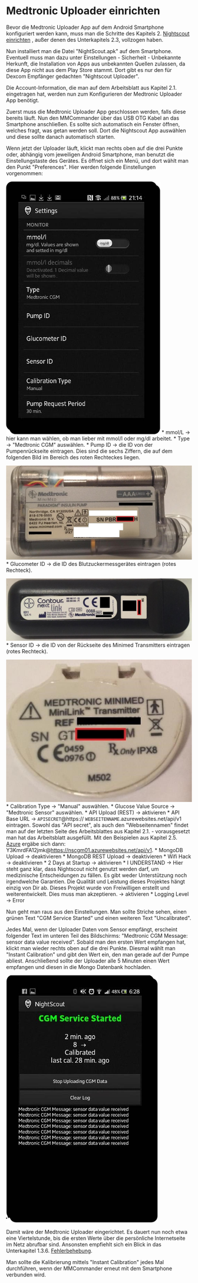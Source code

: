 # Medtronic Uploader einrichten

Bevor die Medtronic Uploader App auf dem Android Smartphone konfiguriert werden kann, muss man die Schritte des Kapitels 2. [Nightscout einrichten](../../nightscout/nightscout_einrichten.md) , außer denen des Unterkapitels 2.3, vollzogen haben.

Nun installiert man die Datei "NightScout.apk" auf dem Smartphone. Eventuell muss man dazu unter Einstellungen - Sicherheit - Unbekannte Herkunft, die Installation von Apps aus unbekannten Quellen zulassen, da diese App nicht aus dem Play Store stammt. Dort gibt es nur den für Dexcom Empfänger gedachten "Nightscout Uploader".

Die Account-Information, die man auf dem Arbeitsblatt aus Kapitel 2.1. eingetragen hat, werden nun zum Konfigurieren der Medtronic Uploader App benötigt.

Zuerst muss die Medtronic Uploader App geschlossen werden, falls diese bereits läuft. Nun den MMCommander über das USB OTG Kabel an das Smartphone anschließen. Es sollte sich automatisch ein Fenster öffnen, welches fragt, was getan werden soll. Dort die Nightscout App auswählen und diese sollte danach automatisch starten.

Wenn jetzt der Uploader läuft, klickt man rechts oben auf die drei Punkte oder, abhängig vom jeweiligen Android Smartphone, man benutzt die Einstellungstaste des Gerätes. Es öffnet sich ein Menü, und dort wählt man den Punkt "Preferences". Hier werden folgende Einstellungen vorgenommen:

![Einstellungen](../../images/enlite/settings.jpg)
* 
mmol/L -> hier kann man wählen, ob man lieber mit mmol/l oder mg/dl arbeitet.
* 
Type -> "Medtronic CGM" auswählen.
* 
Pump ID -> die ID von der Pumpenrückseite eintragen. Dies sind die sechs Ziffern, die auf dem folgenden Bild im Bereich des roten Rechteckes liegen.

![Pumpe](../../images/enlite/pumpe.jpg)
* 
Glucometer ID -> die ID des Blutzuckermessgerätes eintragen (rotes Rechteck).

![Messgerät](../../images/enlite/messgeraet.jpg)
* 
Sensor ID -> die ID von der Rückseite des Minimed Transmitters eintragen (rotes Rechteck).

![Transmitter](../../images/enlite/transmitter.jpg)
* 
Calibration Type -> "Manual" auswählen.
* 
Glucose Value Source -> "Medtronic Sensor" auswählen.
* 
API Upload (REST) -> aktivieren
* 
API Base URL -> ```APISECRET```@https:// ```WEBSEITENNAME```.azurewebsites.net/api/v1 eintragen. Sowohl das "API secret", als auch den "Webseitennamen" findet man auf der letzten Seite des Arbeitsblattes aus Kapitel 2.1. - vorausgesetzt man hat das Arbeitsblatt ausgefüllt. Mit den Beispielen aus Kapitel 2.5. [Azure](../../nightscout/azure.md) ergäbe sich dann: Y3KmrdFA12jmk@https://nscgm01.azurewebsites.net/api/v1.
* 
MongoDB Upload -> deaktivieren
* 
MongoDB REST Upload -> deaktivieren
* 
Wifi Hack -> deaktivieren
* 
2 Days at Startup -> aktivieren
* 
I UNDERSTAND -> Hier steht ganz klar, dass Nightscout nicht genutzt werden darf, um medizinische Entscheidungen zu fällen. Es gibt weder Unterstützung noch irgendwelche Garantien. Die Qualität und Leistung dieses Projektes hängt einzig von Dir ab. Dieses Projekt wurde von Freiwilligen erstellt und weiterentwickelt. Dies muss man akzeptieren. -> aktivieren
* 
Logging Level -> Error

Nun geht man raus aus den Einstellungen. Man sollte Striche sehen, einen grünen Text "CGM Service Started" und einen weiteren Text "Uncalibrated".

Jedes Mal, wenn der Uploader Daten vom Sensor empfängt, erscheint folgender Text im unteren Teil des Bildschirms: "Medtronic CGM Message: sensor data value received". Sobald man den ersten Wert empfangen hat, klickt man wieder rechts oben auf die drei Punkte. Diesmal wählt man "Instant Calibration" und gibt den Wert ein, den man gerade auf der Pumpe abliest. Anschließend sollte der Uploader alle 5 Minuten einen Wert empfangen und diesen in die Mongo Datenbank hochladen.

![Upload](../../images/enlite/upload.jpg)

Damit wäre der Medtronic Uploader eingerichtet. Es dauert nun noch etwa eine Viertelstunde, bis die ersten Werte über die persönliche Internetseite im Netz abrufbar sind. Ansonsten empfiehlt sich ein Blick in das Unterkapitel 1.3.6. [Fehlerbehebung](fehlerbehebung.md).

Man sollte die Kalibrierung mittels "Instant Calibration" jedes Mal durchführen, wenn der MMCommander erneut mit dem Smartphone verbunden wird.




